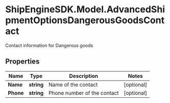 # ShipEngineSDK.Model.AdvancedShipmentOptionsDangerousGoodsContact
Contact information for Dangerous goods

## Properties

Name | Type | Description | Notes
------------ | ------------- | ------------- | -------------
**Name** | **string** | Name of the contact | [optional] 
**Phone** | **string** | Phone number of the contact | [optional] 

